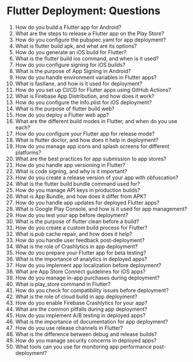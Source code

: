 # Flutter Deployment: Questions

1. How do you build a Flutter app for Android?
2. What are the steps to release a Flutter app on the Play Store?
3. How do you configure the pubspec.yaml for app deployment?
4. What is flutter build apk, and what are its options?
5. How do you generate an iOS build for Flutter?
6. What is the flutter build ios command, and when is it used?
7. How do you configure signing for iOS builds?
8. What is the purpose of App Signing in Android?
9. How do you handle environment variables in Flutter apps?
10. What is fastlane, and how is it used for deployment?
11. How do you set up CI/CD for Flutter apps using GitHub Actions?
12. What is Firebase App Distribution, and how does it work?
13. How do you configure the Info.plist for iOS deployment?
14. What is the purpose of flutter build web?
15. How do you deploy a Flutter web app?
16. What are the different build modes in Flutter, and when do you use each?
17. How do you configure your Flutter app for release mode?
18. What is flutter doctor, and how does it help in deployment?
19. How do you manage app icons and splash screens for different platforms?
20. What are the best practices for app submission to app stores?
21. How do you handle app versioning in Flutter?
22. What is code signing, and why is it important?
23. How do you create a release version of your app with obfuscation?
24. What is the flutter build bundle command used for?
25. How do you manage API keys in production builds?
26. What is App Bundle, and how does it differ from APK?
27. How do you handle app updates for deployed Flutter apps?
28. What is Google Play Console, and how is it used for app management?
29. How do you test your app before deployment?
30. What is the purpose of flutter clean before a build?
31. How do you create a custom build process for Flutter?
32. What is pub cache repair, and how does it help?
33. How do you handle user feedback post-deployment?
34. What is the role of Crashlytics in app deployment?
35. How do you prepare your Flutter app for beta testing?
36. What is the importance of analytics in deployed apps?
37. How do you implement app localization before deployment?
38. What are App Store Connect guidelines for iOS apps?
39. How do you manage in-app purchases during deployment?
40. What is play_store command in Flutter?
41. How do you check for compatibility issues before deployment?
42. What is the role of cloud build in app deployment?
43. How do you enable Firebase Crashlytics for your app?
44. What are the common pitfalls during app deployment?
45. How do you implement A/B testing in deployed apps?
46. What is the importance of documentation for app deployment?
47. How do you use release channels in Flutter?
48. What is the difference between debug and release builds?
49. How do you manage security concerns in deployed apps?
50. What tools can you use for monitoring app performance post-deployment?
